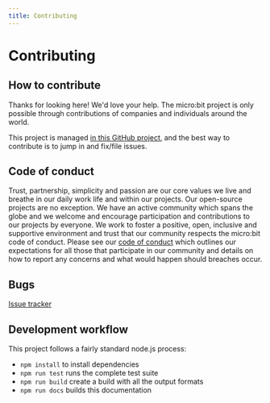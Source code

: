 ```yaml
---
title: Contributing
---
```


# Contributing

## How to contribute

Thanks for looking here! We'd love your help. The micro:bit project is only
possible through contributions of companies and individuals around the world.

This project is managed [in this GitHub project](https://github.com/microbit-foundation/microbit-fs), and the best way to contribute
is to jump in and fix/file issues.

## Code of conduct

Trust, partnership, simplicity and passion are our core values we live and
breathe in our daily work life and within our projects. Our open-source
projects are no exception. We have an active community which spans the globe
and we welcome and encourage participation and contributions to our projects
by everyone. We work to foster a positive, open, inclusive and supportive
environment and trust that our community respects the micro:bit code of
conduct. Please see our [code of conduct](https://microbit.org/safeguarding/)
which outlines our expectations for all those that participate in our
community and details on how to report any concerns and what would happen
should breaches occur.

## Bugs

[Issue tracker](https://github.com/microbit-foundation/microbit-fs/issues)

## Development workflow

This project follows a fairly standard node.js process:

- `npm install` to install dependencies
- `npm run test` runs the complete test suite
- `npm run build` create a build with all the output formats
- `npm run docs` builds this documentation 
